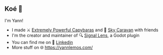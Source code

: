 ## Koé 👋
I'm Yann!

 - I made ⚔️ [Extremely Powerful Capybaras](https://store.steampowered.com/app/2089980/Extremely_Powerful_Capybaras/) and 🚀 [Sky Caravan](https://store.steampowered.com/app/1792270/Sky_Caravan/) with friends
 - I'm the creator and maintainer of 🔍 [Signal Lens](https://godotengine.org/asset-library/asset/3620), a Godot plugin
 - You can find me on 💬 [Linkedin](https://www.linkedin.com/in/yannlemos/)
 - More stuff on 🌐 https://yannlemos.com/
